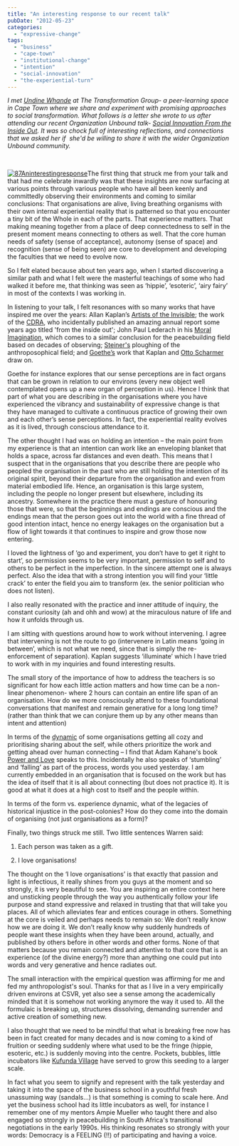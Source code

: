 ```yaml
---
title: "An interesting response to our recent talk"
pubDate: "2012-05-23"
categories: 
  - "expressive-change"
tags: 
  - "business"
  - "cape-town"
  - "institutional-change"
  - "intention"
  - "social-innovation"
  - "the-experiential-turn"
---
```


_I met [Undine Whande](https://organizationunbound.org/undine-whande/) at The Transformation Group- a peer-learning space in Cape Town where we share and experiment with promising approaches to social transformation. What follows is a letter she wrote to us after attending our recent Organization Unbound talk- [Social Innovation From the Inside Out](https://organizationunbound.org/expressive-change/social-innovation-from-the-inside-out/). It was so chock full of interesting reflections, and connections that we asked her if  she'd be willing to share it with the wider Organization Unbound community._ 

 

[![](https://organizationunbound.org/wp-content/uploads/2012/05/87Aninterestingresponse1.jpg "87Aninterestingresponse")](https://organizationunbound.org/wp-content/uploads/2012/05/87Aninterestingresponse1.jpg)The first thing that struck me from your talk and that had me celebrate inwardly was that these insights are now surfacing at various points through various people who have all been keenly and committedly observing their environments and coming to similar conclusions: That organisations are alive, living breathing organisms with their own internal experiential reality that is patterned so that you encounter a tiny bit of the Whole in each of the parts. That experience matters. That making meaning together from a place of deep connectedness to self in the present moment means connecting to others as well. That the core human needs of safety (sense of acceptance), autonomy (sense of space) and recognition (sense of being seen) are core to development and developing the faculties that we need to evolve now.

So I felt elated because about ten years ago, when I started discovering a similar path and what I felt were the masterful teachings of some who had walked it before me, that thinking was seen as ‘hippie’, ‘esoteric’, ‘airy fairy’ in most of the contexts I was working in.

In listening to your talk, I felt resonances with so many works that have inspired me over the years: Allan Kaplan’s [Artists of the Invisible](http://www.amazon.com/Development-Practitioners-Social-Process-Invisible/dp/0745310184); the work of the [CDRA](http://www.cdra.org.za/), who incidentally published an amazing annual report some years ago titled 'from the inside out'; John Paul Lederach in his [Moral Imagination](http://www.amazon.com/The-Moral-Imagination-Building-Peace/dp/0195174542), which comes to a similar conclusion for the peacebuilding field based on decades of observing; [Steiner's](http://www.rudolfsteinerweb.com/index.php) ploughing of the anthroposophical field; and [Goethe’s](http://en.wikipedia.org/wiki/Johann_Wolfgang_von_Goethe) work that Kaplan and [Otto Scharmer](http://www.ottoscharmer.com/) draw on.

Goethe for instance explores that our sense perceptions are in fact organs that can be grown in relation to our environs (every new object well contemplated opens up a new organ of perception in us). Hence I think that part of what you are describing in the organisations where you have experienced the vibrancy and sustainability of expressive change is that they have managed to cultivate a continuous practice of growing their own and each other’s sense perceptions. In fact, the experiential reality evolves as it is lived, through conscious attendance to it.

The other thought I had was on holding an intention – the main point from my experience is that an intention can work like an enveloping blanket that holds a space, across far distances and even death. This means that I suspect that in the organisations that you describe there are people who peopled the organisation in the past who are still holding the intention of its original spirit, beyond their departure from the organisation and even from material embodied life. Hence, an organisation is this large system, including the people no longer present but elsewhere, including its ancestry. Somewhere in the practice there must a gesture of honouring those that were, so that the beginnings and endings are conscious and the endings mean that the person goes out into the world with a fine thread of good intention intact, hence no energy leakages on the organisation but a flow of light towards it that continues to inspire and grow those now entering.

I loved the lightness of ‘go and experiment, you don’t have to get it right to start’, so permission seems to be very important, permission to self and to others to be perfect in the imperfection. In the sincere attempt one is always perfect. Also the idea that with a strong intention you will find your ‘little crack’ to enter the field you aim to transform (ex. the senior politician who does not listen).

I also really resonated with the practice and inner attitude of inquiry, the constant curiosity (ah and ohh and wow) at the miraculous nature of life and how it unfolds through us.

I am sitting with questions around how to work without intervening. I agree that intervening is not the route to go (intervenere in Latin means ‘going in between’, which is not what we need, since that is simply the re-enforcement of separation). Kaplan suggests ‘illuminate’ which I have tried to work with in my inquiries and found interesting results.

The small story of the importance of how to address the teachers is so significant for how each little action matters and how time can be a non-linear phenomenon- where 2 hours can contain an entire life span of an organisation. How do we more consciously attend to these foundational conversations that manifest and remain generative for a long long time? (rather than think that we can conjure them up by any other means than intent and attention)

In terms of the [dynamic](https://organizationunbound.org/expressive-change/the-social-innovation-space-2/) of some organisations getting all cozy and prioritising sharing about the self, while others prioritize the work and getting ahead over human connecting – I find that Adam Kahane's book [Power and Love](http://www.bkconnection.com/ProdDetails.asp?ID=9781605093048) speaks to this. Incidentally he also speaks of ‘stumbling’ and ‘falling’ as part of the process, words you used yesterday. I am currently embedded in an organisation that is focused on the work but has the idea of itself that it is all about connecting (but does not practice it). It is good at what it does at a high cost to itself and the people within.

In terms of the form vs. experience dynamic, what of the legacies of historical injustice in the post-colonies? How do they come into the domain of organising (not just organisations as a form)?

Finally, two things struck me still. Two little sentences Warren said:

1) Each person was taken as a gift.

2) I love organisations!

The thought on the ‘I love organisations’ is that exactly that passion and light is infectious, it really shines from you guys at the moment and so strongly, it is very beautiful to see. You are inspiring an entire context here and unsticking people through the way you authentically follow your life purpose and stand expressive and relaxed in trusting that that will take you places. All of which alleviates fear and entices courage in others. Something at the core is veiled and perhaps needs to remain so: We don’t really know how we are doing it. We don’t really know why suddenly hundreds of people want these insights when they have been around, actually, and published by others before in other words and other forms. None of that matters because you remain connected and attentive to that core that is an experience (of the divine energy?) more than anything one could put into words and very generative and hence radiates out.

The small interaction with the empirical question was affirming for me and fed my anthropologist's soul. Thanks for that as I live in a very empirically driven environs at CSVR, yet also see a sense among the academically minded that it is somehow not working anymore the way it used to. All the formulaic is breaking up, structures dissolving, demanding surrender and active creation of something new.

I also thought that we need to be mindful that what is breaking free now has been in fact created for many decades and is now coming to a kind of fruition or seeding suddenly where what used to be the fringe (hippie, esoteric, etc.) is suddenly moving into the centre. Pockets, bubbles, little incubators like [Kufunda Village](http://kufunda.wordpress.com/) have served to grow this seeding to a larger scale.

In fact what you seem to signify and represent with the talk yesterday and taking it into the space of the business school in a youthful fresh unassuming way (sandals...) is that something is coming to scale here. And yet the business school had its little incubators as well, for instance I remember one of my mentors Ampie Mueller who taught there and also engaged so strongly in peacebuilding in South Africa's transitional negotiations in the early 1990s. His thinking resonates so strongly with your words: Democracy is a FEELING (!!) of participating and having a voice.
